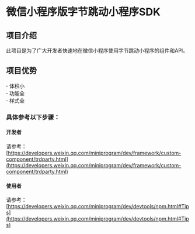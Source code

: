 # 微信小程序版字节跳动小程序SDK

## 项目介绍  
此项目是为了广大开发者快速地在微信小程序使用字节跳动小程序的组件和API。
## 项目优势
**·** 体积小  
**·** 功能全  
**·** 样式全  
### 具体参考以下步骤：
#### 开发者  
请参考：[https://developers.weixin.qq.com/miniprogram/dev/framework/custom-component/trdparty.html](https://developers.weixin.qq.com/miniprogram/dev/framework/custom-component/trdparty.html)
#### 使用者  
请参考：[https://developers.weixin.qq.com/miniprogram/dev/devtools/npm.html#Tips](https://developers.weixin.qq.com/miniprogram/dev/devtools/npm.html#Tips)
